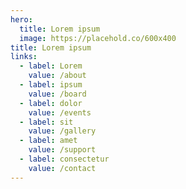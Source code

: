```yaml
---
hero:
  title: Lorem ipsum
  image: https://placehold.co/600x400
title: Lorem ipsum
links:
  - label: Lorem
    value: /about
  - label: ipsum
    value: /board
  - label: dolor
    value: /events
  - label: sit
    value: /gallery
  - label: amet
    value: /support
  - label: consectetur
    value: /contact
---
```

